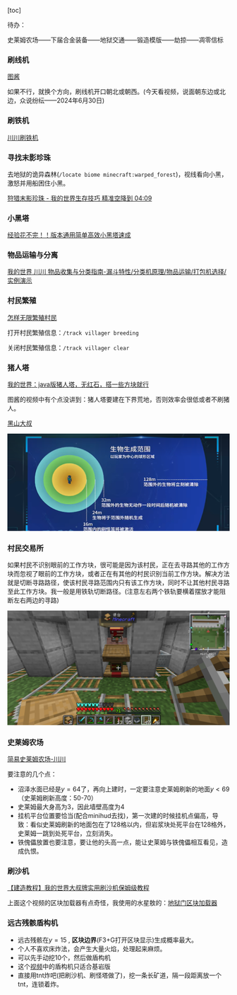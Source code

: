 [toc]

待办：

史莱姆农场——下届合金装备——地狱交通——锻造模版——劫掠——凋零信标

### 刷线机

[图酱](https://www.bilibili.com/video/BV12e41157MH/?spm_id_from=333.999.0.0&vd_source=da5120fea3f8bb8d2fe1984a02a9a745)

如果不行，就换个方向，刷线机开口朝北或朝西。(今天看视频，说面朝东边或北边，众说纷纭——2024年6月30日)

### 刷铁机

[川川刷铁机](https://www.bilibili.com/video/BV1Ed4y1L7w9/?share_source=copy_web&vd_source=dafafdec1805b35b4a99583c19bd6bbf)

### 寻找末影珍珠

去地狱的诡异森林(`/locate biome minecraft:warped_forest`)，视线看向小黑，激怒并用船困住小黑。

[狩猎末影珍珠 - 我的世界生存技巧  精准空降到 04:09](https://www.bilibili.com/video/BV1hh411i7dS/?share_source=copy_web&vd_source=dafafdec1805b35b4a99583c19bd6bbf&t=249)

### 小黑塔

[经验花不完！！版本通用简单高效小黑塔速成]( https://www.bilibili.com/video/BV1CK421y73M/?share_source=copy_web&vd_source=dafafdec1805b35b4a99583c19bd6bbf)

### 物品运输与分离

[我的世界 川川 物品收集与分类指南-漏斗特性/分类机原理/物品运输/打包机选择/实例演示](https://www.bilibili.com/video/BV1PQ4y1C7Rp/?share_source=copy_web&vd_source=dafafdec1805b35b4a99583c19bd6bbf)

### 村民繁殖

[怎样无限繁殖村民](https://www.bilibili.com/video/BV1JV411a7dB/?share_source=copy_web&vd_source=dafafdec1805b35b4a99583c19bd6bbf)

打开村民繁殖信息：`/track villager breeding`

关闭村民繁殖信息：`/track villager clear`

### 猪人塔

[我的世界：java版猪人塔，无红石，搭一些方块就行](https://www.bilibili.com/video/BV1134y1Y7dE/?share_source=copy_web&vd_source=dafafdec1805b35b4a99583c19bd6bbf) 

图酱的视频中有个点没讲到：猪人塔要建在下界荒地，否则效率会很低或者不刷猪人。

[黑山大叔](https://www.bilibili.com/video/BV1a64y1C7Za/?share_source=copy_web&vd_source=dafafdec1805b35b4a99583c19bd6bbf)

![image-20240624165428067](images/image-20240624165428067-17192193016291.png)



### 村民交易所

如果村民不识别眼前的工作方块，很可能是因为该村民，正在去寻路其他的工作方块而忽视了眼前的工作方块，或者正在有其他的村民识别当前工作方块。解决方法就是切断寻路路径，使该村民寻路范围内只有该工作方块，同时不让其他村民寻路至此工作方块。我一般是用铁轨切断路径。(注意左右两个铁轨要横着摆放才能阻断左右两边的寻路)

![image-20240714103526587](images/image-20240714103526587.png)



### 史莱姆农场

[简易史莱姆农场-川川](https://www.bilibili.com/video/BV1e84y1M7Gf/?spm_id_from=333.337.search-card.all.click&vd_source=da5120fea3f8bb8d2fe1984a02a9a745)

要注意的几个点：

* 沼泽水面已经是$y = 64$了，再向上建时，一定要注意史莱姆刷新的地面$y < 69$（史莱姆刷新高度：50-70）
* 史莱姆最大身高为3，因此墙壁高度为4
* 挂机平台位置要恰当(配合minihud去找)，第一次建的时候挂机点偏高，导致：看似史莱姆刷新的地面包在了128格以内，但岩浆块处死平台在128格外，史莱姆一跳到处死平台，立刻消失。
* 铁傀儡放置也要注意，要让他的头高一点，能让史莱姆与铁傀儡相互看见，造成仇恨。

### 刷沙机

[【建造教程】我的世界大叔牌实用刷沙机保姆级教程](https://www.bilibili.com/video/BV1v3411J7gg/?spm_id_from=333.337.search-card.all.click&vd_source=da5120fea3f8bb8d2fe1984a02a9a745)

上面这个视频的区块加载器有点奇怪，我使用的水星敖的：[地狱门区块加载器](https://www.bilibili.com/video/BV17M4y1G7gZ?p=1&vd_source=da5120fea3f8bb8d2fe1984a02a9a745)

### 远古残骸盾构机

* 远古残骸在$y = 15$ , **区块边界**(F3+G打开区块显示)生成概率最大。
* 个人不喜欢床炸法，会产生大量火焰，处理起来麻烦。
* 可以先手动挖10个，然后做盾构机
* 这个[视频](https://www.bilibili.com/video/BV1p14y1r7TC/?spm_id_from=333.337.search-card.all.click&vd_source=da5120fea3f8bb8d2fe1984a02a9a745)中的盾构机只适合基岩版
* 直接用tnt炸吧(把刷沙机、刷怪塔做了)，挖一条长矿道，隔一段距离放一个tnt，连锁着炸。

